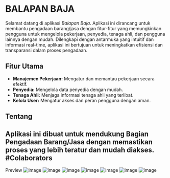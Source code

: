 # BALAPAN BAJA

Selamat datang di aplikasi *Balapan Baja*. Aplikasi ini dirancang untuk membantu pengadaan barang/jasa dengan fitur-fitur yang memungkinkan pengguna untuk mengelola pekerjaan, penyedia, tenaga ahli, dan pengguna lainnya dengan mudah. Dilengkapi dengan antarmuka yang intuitif dan informasi real-time, aplikasi ini bertujuan untuk meningkatkan efisiensi dan transparansi dalam proses pengadaan.

## Fitur Utama
- **Manajemen Pekerjaan:** Mengatur dan memantau pekerjaan secara efektif.
- **Penyedia:** Mengelola data penyedia dengan mudah.
- **Tenaga Ahli:** Menjaga informasi tenaga ahli yang terlibat.
- **Kelola User:** Mengatur akses dan peran pengguna dengan aman.

## Tentang
Aplikasi ini dibuat untuk mendukung Bagian Pengadaan Barang/Jasa dengan memastikan proses yang lebih teratur dan mudah diakses.
#Colaborators
-

Preview
![image](https://github.com/user-attachments/assets/3da0968b-89cd-446b-96ba-dcef9505d01c)
![image](https://github.com/user-attachments/assets/d5ea4940-1511-47e1-81d9-4b23e442efbc)
![image](https://github.com/user-attachments/assets/36330f71-9323-4770-aeb6-e9a657220b37)
![image](https://github.com/user-attachments/assets/874eb4e9-bfa8-4f3c-861a-5a4835bc57c6)
![image](https://github.com/user-attachments/assets/10719f2e-3804-4b9c-8007-cfe001e4634f)
![image](https://github.com/user-attachments/assets/f0e806cc-5ea1-43cc-8ac4-7a36acf54bb6)
![image](https://github.com/user-attachments/assets/c85c3f0e-2f9b-4c19-b4a3-61403a234971)
